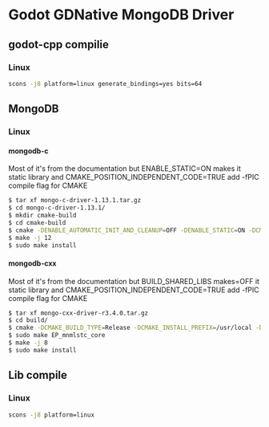 # Godot GDNative MongoDB Driver

## godot-cpp compilie

### Linux

```bash
scons -j8 platform=linux generate_bindings=yes bits=64
```

## MongoDB

### Linux

#### mongodb-c

Most of it's from the documentation but ENABLE_STATIC=ON makes it static library and CMAKE_POSITION_INDEPENDENT_CODE=TRUE add -fPIC compile flag for CMAKE

```bash
$ tar xf mongo-c-driver-1.13.1.tar.gz 
$ cd mongo-c-driver-1.13.1/
$ mkdir cmake-build
$ cd cmake-build
$ cmake -DENABLE_AUTOMATIC_INIT_AND_CLEANUP=OFF -DENABLE_STATIC=ON -DCMAKE_POSITION_INDEPENDENT_CODE=TRUE ..
$ make -j 12
$ sudo make install
```

#### mongodb-cxx

Most of it's from the documentation but BUILD_SHARED_LIBS makes=OFF it static library and CMAKE_POSITION_INDEPENDENT_CODE=TRUE add -fPIC compile flag for CMAKE

```bash
$ tar xf mongo-cxx-driver-r3.4.0.tar.gz 
$ cd build/
$ cmake -DCMAKE_BUILD_TYPE=Release -DCMAKE_INSTALL_PREFIX=/usr/local -DBUILD_SHARED_LIBS=OFF -DCMAKE_POSITION_INDEPENDENT_CODE=TRUE ..
$ sudo make EP_mnmlstc_core
$ make -j 8
$ sudo make install
```


## Lib compile

### Linux

```bash
scons -j8 platform=linux
```

